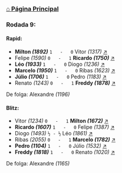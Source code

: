### [⌂ Página Principal](https://grupo-de-xadrez.github.io/)

### Rodada 9:

#### Rapid:

* **Milton *(1892)*** `1   -   0` Vitor *(1317)* [↗](https://www.lichess.org/cvAf4XYT) 
* Felipe *(1590)* `0   -   1` **Ricardo *(1750)*** [↗](https://www.lichess.org/jORs1Lx5) 
* **Léo *(1933)*** `1   -   0` Diogo *(1236)* [↗](https://www.lichess.org/bokVjkNU) 
* **Marcelo *(1950)*** `1   -   0` Ribas *(1623)* [↗](https://www.lichess.org/H57Di5PJ) 
* **Júlio *(1706)*** `1   -   0` Pedro *(1183)* [↗](https://www.lichess.org/rROVT2Qw) 
* Renato *(1243)* `0   -   1` **Freddy *(1878)*** [↗](https://www.lichess.org/rxPhGsIN) 

De folga: Alexandre *(1196)*

#### Blitz:

* Vitor *(1234)* `0   -   1` **Milton *(1672)*** [↗](https://www.lichess.org/vf5wM9Rz) 
* **Ricardo *(1607)*** `1   -   0` Felipe *(1387)* [↗](https://www.lichess.org/GY5kET9w) 
* Diogo *(1493)* `½ - ½` Léo *(1861)* [↗](https://www.lichess.org/JAvSCtvm) 
* Ribas *(2055)* `0   -   1` **Marcelo *(1782)*** [↗](https://www.lichess.org/7Y9AzenX) 
* **Pedro *(1104)*** `1   -   0` Júlio *(1532)* [↗](https://www.lichess.org/HIltIKfw) 
* **Freddy *(1818)*** `1   -   0` Renato *(1020)* [↗](https://www.lichess.org/He4kkwh3) 

De folga: Alexandre *(1165)*

